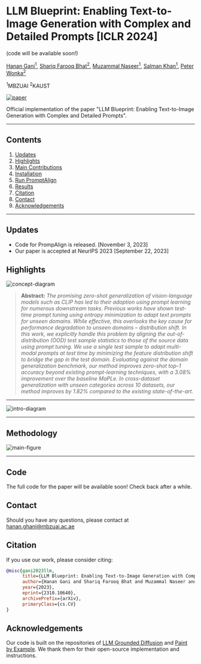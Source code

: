 # LLM Blueprint: Enabling Text-to-Image Generation with Complex and Detailed Prompts [ICLR 2024]
(code will be available soon!)

[Hanan Gani<sup>1</sup>](https://hananshafi.github.io/), [Shariq Farooq Bhat<sup>2</sup>](https://shariqfarooq123.github.io/), [Muzammal Naseer<sup>1</sup>](https://muzammal-naseer.com/), [Salman Khan<sup>1</sup>](https://salman-h-khan.github.io/), [Peter Wonka<sup>2</sup>](https://peterwonka.net/)

<sup>1</sup>MBZUAI      <sup>2</sup>KAUST

[![paper](https://img.shields.io/badge/arXiv-Paper-<COLOR>.svg)](https://arxiv.org/abs/2310.10640)

Official implementation of the paper "LLM Blueprint: Enabling Text-to-Image Generation with Complex and Detailed Prompts".

<hr>

## Contents

1. [Updates](#News)
2. [Highlights](#Highlights)
3. [Main Contributions](#Main-Contributions)
4. [Installation](#Installation)
5. [Run PromptAlign](#Run-PromptAlign)
6. [Results](#Results)
7. [Citation](#Citation)
8. [Contact](#Contact)
9. [Acknowledgements](#Acknowledgements)

<hr>

## Updates

* Code for PrompAlign is released. [November 3, 2023]
* Our paper is accepted at NeurIPS 2023 [September 22, 2023]

## Highlights
![concept-diagram](https://jameelhassan.github.io/promptalign/static/images/conceptdiagram.png)

> **Abstract:** *The promising zero-shot generalization of vision-language models such as CLIP
has led to their adoption using prompt learning for numerous downstream tasks.
Previous works have shown test-time prompt tuning using entropy minimization
to adapt text prompts for unseen domains. While effective, this overlooks the key
cause for performance degradation to unseen domains – distribution shift. In this
work, we explicitly handle this problem by aligning the out-of-distribution (OOD)
test sample statistics to those of the source data using prompt tuning. We use a
single test sample to adapt multi-modal prompts at test time by minimizing the
feature distribution shift to bridge the gap in the test domain. Evaluating against the
domain generalization benchmark, our method improves zero-shot top-1 accuracy
beyond existing prompt-learning techniques, with a 3.08% improvement over the
baseline MaPLe. In cross-dataset generalization with unseen categories across 10
datasets, our method improves by 1.82% compared to the existing state-of-the-art.*
>
<hr>

![intro-diagram](https://github.com/hananshafi/llmblueprint/blob/main/docs/intro_image_arxiv.png)


<hr>

## Methodology
![main-figure](https://github.com/hananshafi/llmblueprint/blob/main/docs/iclr_main_figure_arxiv.png)


<hr>

## Code
The full code for the paper will be available soon! Check back after a while.


## Contact
Should you have any questions, please contact at hanan.ghani@mbzuai.ac.ae

## Citation
If you use our work, please consider citing:
```bibtex 
@misc{gani2023llm,
      title={LLM Blueprint: Enabling Text-to-Image Generation with Complex and Detailed Prompts}, 
      author={Hanan Gani and Shariq Farooq Bhat and Muzammal Naseer and Salman Khan and Peter Wonka},
      year={2023},
      eprint={2310.10640},
      archivePrefix={arXiv},
      primaryClass={cs.CV}
}
```
## Acknowledgements
Our code is built on the repositories of  [LLM Grounded Diffusion](https://github.com/TonyLianLong/LLM-groundedDiffusion) and [Paint by Example](https://github.com/Fantasy-Studio/Paint-by-Example). We thank them for their open-source implementation and instructions.
